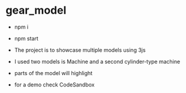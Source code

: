 # gear_model

- npm i
- npm start
- The project is to showcase multiple models using 3js
- I used two models is Machine and a second cylinder-type machine

- parts of the model will highlight
- for a demo check CodeSandbox
